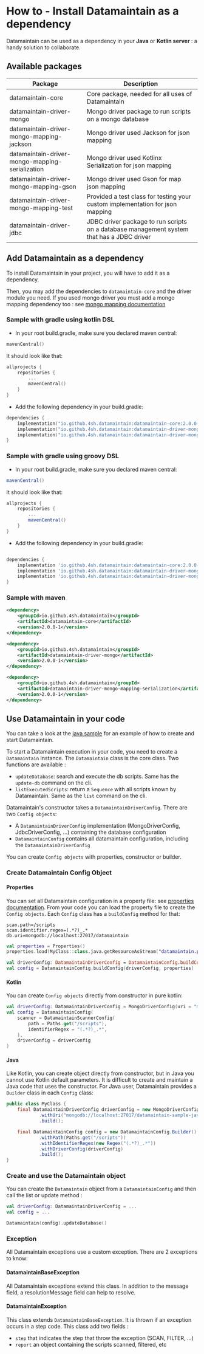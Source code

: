 # How to - Install Datamaintain as a dependency

Datamaintain can be used as a dependency in your **Java** or **Kotlin server** : a handy solution to collaborate. 

## Available packages

| Package                                         | Description                                                                               | 
|-------------------------------------------------|-------------------------------------------------------------------------------------------|
| datamaintain-core                               | Core package, needed for all uses of Datamaintain                                         |
| datamaintain-driver-mongo                       | Mongo driver package to run scripts on a mongo database                                   |
| datamaintain-driver-mongo-mapping-jackson       | Mongo driver used Jackson for json mapping                                                |
| datamaintain-driver-mongo-mapping-serialization | Mongo driver used Kotlinx Serialization for json mapping                                  |
| datamaintain-driver-mongo-mapping-gson          | Mongo driver used Gson for map json mapping                                               |
| datamaintain-driver-mongo-mapping-test          | Provided a test class for testing your custom implementation for json mapping             |
| datamaintain-driver-jdbc                        | JDBC driver package to run scripts on a database management system that has a JDBC driver |

## Add Datamaintain as a dependency

To install Datamaintain in your project, you will have to add it as a dependency. 

Then, you may add the dependencies to ```datamaintain-core``` and the driver module you need.
If you used mongo driver you must add a mongo mapping dependency too : see [mongo mapping documentation](docs/mongo-json-mapping.md)

### Sample with gradle using kotlin DSL
- In your root build.gradle, make sure you declared maven central:
```kotlin
mavenCentral()
```

It should look like that:
```kotlin
allprojects {
    repositories {
        ...
        mavenCentral()
    }
}
```
- Add the following dependency in your build.gradle:
```kotlin
dependencies {
    implementation("io.github.4sh.datamaintain:datamaintain-core:2.0.0-1"),
    implementation("io.github.4sh.datamaintain:datamaintain-driver-mongo:2.0.0-1")
    implementation("io.github.4sh.datamaintain:datamaintain-driver-mongo-mapping-serialization:2.0.0-1")
} 
```
    
### Sample with gradle using groovy DSL
- In your root build.gradle, make sure you declared maven central:
```groovy
mavenCentral()
```

It should look like that:
```groovy
allprojects {
    repositories {
        ...
        mavenCentral()
    }
}
```
- Add the following dependency in your build.gradle:

```groovy

dependencies {
    implementation 'io.github.4sh.datamaintain:datamaintain-core:2.0.0-1',
    implementation 'io.github.4sh.datamaintain:datamaintain-driver-mongo:2.0.0-1',
    implementation 'io.github.4sh.datamaintain:datamaintain-driver-mongo-mapping-serialization:2.0.0-1',
} 
```
    
### Sample with maven

```xml
<dependency>
    <groupId>io.github.4sh.datamaintain</groupId>
    <artifactId>datamaintain-core</artifactId>
    <version>2.0.0-1</version>
</dependency>

<dependency>
    <groupId>io.github.4sh.datamaintain</groupId>
    <artifactId>datamaintain-driver-mongo</artifactId>
    <version>2.0.0-1</version>
</dependency>

<dependency>
    <groupId>io.github.4sh.datamaintain</groupId>
    <artifactId>datamaintain-driver-mongo-mapping-serialization</artifactId>
    <version>2.0.0-1</version>
</dependency>

```

## Use Datamaintain in your code
You can take a look at the [java sample](../samples) for an example of how to create and start Datamaintain.

To start a Datamaintain execution in your code, you need to create a `Datamaintain` instance. 
The `Datamaintain` class is the core class.
Two functions are available :
* `updateDatabase`: search and execute the db scripts. Same has the `update-db` command on the cli.
* `listExecutedScripts`: return a `Sequence` with all scripts known by Datamaintain. Same as the `list` command on the cli.

Datamaintain's constructor takes a `DatamaintainDriverConfig`. There are two `Config objects`:
* A `DatamaintainDriverConfig` implementation (MongoDriverConfig, JdbcDriverConfig, ...) containing the database configuration
* `DatamaintainConfig` contains all datamaintain configuration, including the `DatamaintainDriverConfig`

You can create `Config objects` with properties, constructor or builder.

### Create Datamaintain Config Object
#### Properties
You can set all Datamaintain configuration in a property file: see [properties documentation](configuration.md).
From your code you can load the property file to create the `Config objects`. Each `Config` class has a `buildConfig` method for that:

```properties
scan.path=/scripts
scan.identifier.regex=(.*?)_.*
db.uri=mongodb://localhost:27017/datamaintain
```
```kotlin
val properties = Properties()
properties.load(MyClass::class.java.getResourceAsStream("datamaintain.properties"))

val driverConfig: DatamaintainDriverConfig = DatamaintainConfig.buildConfig(properties)
val config = DatamaintainConfig.buildConfig(driverConfig, properties)
```

#### Kotlin
You can create `Config objects` directly from constructor in pure kotlin:

```kotlin
val driverConfig: DatamaintainDriverConfig = MongoDriverConfig(uri = "mongodb://localhost:27017/datamaintain")
val config = DatamaintainConfig(
    scanner = DatamaintainScannerConfig(
        path = Paths.get("/scripts"),
        identifierRegex = "(.*?)_.*",
    ),
    driverConfig = driverConfig
)
```

#### Java
Like Kotlin, you can create object directly from constructor, but in Java you cannot use Kotlin default parameters. 
It is difficult to create and maintain a Java code that uses the constructor. 
For Java user, Datamaintain provides a `Builder` class in each `Config` class:

```java
public class MyClass {
    final DatamaintainDriverConfig driverConfig = new MongoDriverConfig.Builder()
            .withUri("mongodb://localhost:27017/datamaintain-sample-java-mongo")
            .build();

    final DatamaintainConfig config = new DatamaintainConfig.Builder()
            .withPath(Paths.get("/scripts"))
            .withIdentifierRegex(new Regex("(.*?)_.*"))
            .withDriverConfig(driverConfig)
            .build();
}
```

### Create and use the Datamaintain object
You can create the `Datamaintain` object from a `DatamaintainConfig` and then call the list or update method :

```kotlin
val driverConfig: DatamaintainDriverConfig = ...
val config = ...

Datamaintain(config).updateDatabase()
```

### Exception
All Datamaintain exceptions use a custom exception. There are 2 exceptions to know:

#### DatamaintainBaseException
All Datamaintain exceptions extend this class. In addition to the message field, a resolutionMessage field 
can help to resolve.

#### DatamaintainException
This class extends `DatamaintainBaseException`. It is thrown if an exception occurs in a step code.
This class add two fields :
* `step` that indicates the step that throw the exception (SCAN, FILTER, ...) 
* `report` an object containing the scripts scanned, filtered, etc
